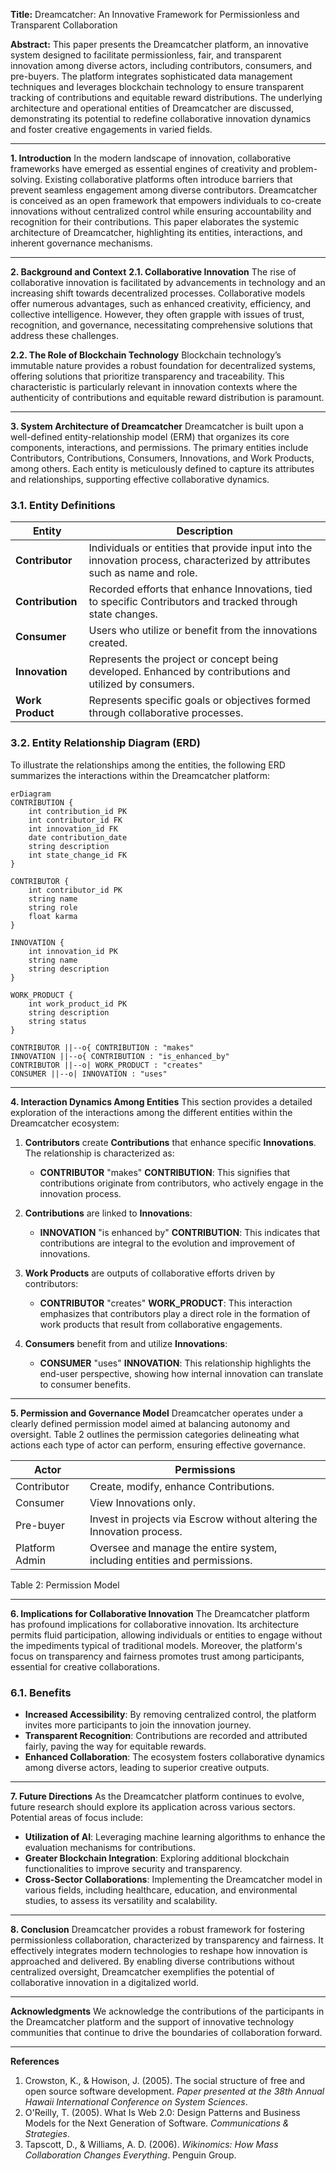**Title:** Dreamcatcher: An Innovative Framework for Permissionless and Transparent Collaboration

**Abstract:**
This paper presents the Dreamcatcher platform, an innovative system designed to facilitate permissionless, fair, and transparent innovation among diverse actors, including contributors, consumers, and pre-buyers. The platform integrates sophisticated data management techniques and leverages blockchain technology to ensure transparent tracking of contributions and equitable reward distributions. The underlying architecture and operational entities of Dreamcatcher are discussed, demonstrating its potential to redefine collaborative innovation dynamics and foster creative engagements in varied fields.

---

**1. Introduction**
In the modern landscape of innovation, collaborative frameworks have emerged as essential engines of creativity and problem-solving. Existing collaborative platforms often introduce barriers that prevent seamless engagement among diverse contributors. Dreamcatcher is conceived as an open framework that empowers individuals to co-create innovations without centralized control while ensuring accountability and recognition for their contributions. This paper elaborates the systemic architecture of Dreamcatcher, highlighting its entities, interactions, and inherent governance mechanisms.

---

**2. Background and Context**
**2.1. Collaborative Innovation**
The rise of collaborative innovation is facilitated by advancements in technology and an increasing shift towards decentralized processes. Collaborative models offer numerous advantages, such as enhanced creativity, efficiency, and collective intelligence. However, they often grapple with issues of trust, recognition, and governance, necessitating comprehensive solutions that address these challenges.

**2.2. The Role of Blockchain Technology**
Blockchain technology’s immutable nature provides a robust foundation for decentralized systems, offering solutions that prioritize transparency and traceability. This characteristic is particularly relevant in innovation contexts where the authenticity of contributions and equitable reward distribution is paramount.

---

**3. System Architecture of Dreamcatcher**
Dreamcatcher is built upon a well-defined entity-relationship model (ERM) that organizes its core components, interactions, and permissions. The primary entities include Contributors, Contributions, Consumers, Innovations, and Work Products, among others. Each entity is meticulously defined to capture its attributes and relationships, supporting effective collaborative dynamics.

### 3.1. Entity Definitions

| Entity           | Description |
|------------------|-------------|
| **Contributor** | Individuals or entities that provide input into the innovation process, characterized by attributes such as name and role. |
| **Contribution** | Recorded efforts that enhance Innovations, tied to specific Contributors and tracked through state changes. |
| **Consumer** | Users who utilize or benefit from the innovations created. |
| **Innovation** | Represents the project or concept being developed. Enhanced by contributions and utilized by consumers. |
| **Work Product** | Represents specific goals or objectives formed through collaborative processes. |

### 3.2. Entity Relationship Diagram (ERD)
To illustrate the relationships among the entities, the following ERD summarizes the interactions within the Dreamcatcher platform:

```mermaid
erDiagram
CONTRIBUTION {
    int contribution_id PK
    int contributor_id FK
    int innovation_id FK
    date contribution_date
    string description
    int state_change_id FK
}

CONTRIBUTOR {
    int contributor_id PK
    string name
    string role
    float karma
}

INNOVATION {
    int innovation_id PK
    string name
    string description
}

WORK_PRODUCT {
    int work_product_id PK
    string description
    string status
}

CONTRIBUTOR ||--o{ CONTRIBUTION : "makes"
INNOVATION ||--o{ CONTRIBUTION : "is_enhanced_by"
CONTRIBUTOR ||--o| WORK_PRODUCT : "creates"
CONSUMER ||--o| INNOVATION : "uses"
```

---

**4. Interaction Dynamics Among Entities**
This section provides a detailed exploration of the interactions among the different entities within the Dreamcatcher ecosystem:

1. **Contributors** create **Contributions** that enhance specific **Innovations**. The relationship is characterized as:
   - **CONTRIBUTOR** "makes" **CONTRIBUTION**: This signifies that contributions originate from contributors, who actively engage in the innovation process.

2. **Contributions** are linked to **Innovations**:
   - **INNOVATION** "is enhanced by" **CONTRIBUTION**: This indicates that contributions are integral to the evolution and improvement of innovations.

3. **Work Products** are outputs of collaborative efforts driven by contributors:
   - **CONTRIBUTOR** "creates" **WORK_PRODUCT**: This interaction emphasizes that contributors play a direct role in the formation of work products that result from collaborative engagements.

4. **Consumers** benefit from and utilize **Innovations**:
   - **CONSUMER** "uses" **INNOVATION**: This relationship highlights the end-user perspective, showing how internal innovation can translate to consumer benefits.

---

**5. Permission and Governance Model**
Dreamcatcher operates under a clearly defined permission model aimed at balancing autonomy and oversight. Table 2 outlines the permission categories delineating what actions each type of actor can perform, ensuring effective governance.

| Actor        | Permissions |
|--------------|-------------|
| Contributor  | Create, modify, enhance Contributions. |
| Consumer     | View Innovations only. |
| Pre-buyer    | Invest in projects via Escrow without altering the Innovation process. |
| Platform Admin| Oversee and manage the entire system, including entities and permissions. |

Table 2: Permission Model

---

**6. Implications for Collaborative Innovation**
The Dreamcatcher platform has profound implications for collaborative innovation. Its architecture permits fluid participation, allowing individuals or entities to engage without the impediments typical of traditional models. Moreover, the platform's focus on transparency and fairness promotes trust among participants, essential for creative collaborations.

### 6.1. Benefits
- **Increased Accessibility**: By removing centralized control, the platform invites more participants to join the innovation journey.
- **Transparent Recognition**: Contributions are recorded and attributed fairly, paving the way for equitable rewards.
- **Enhanced Collaboration**: The ecosystem fosters collaborative dynamics among diverse actors, leading to superior creative outputs.

---

**7. Future Directions**
As the Dreamcatcher platform continues to evolve, future research should explore its application across various sectors. Potential areas of focus include:

- **Utilization of AI**: Leveraging machine learning algorithms to enhance the evaluation mechanisms for contributions.
- **Greater Blockchain Integration**: Exploring additional blockchain functionalities to improve security and transparency.
- **Cross-Sector Collaborations**: Implementing the Dreamcatcher model in various fields, including healthcare, education, and environmental studies, to assess its versatility and scalability.

---

**8. Conclusion**
Dreamcatcher provides a robust framework for fostering permissionless collaboration, characterized by transparency and fairness. It effectively integrates modern technologies to reshape how innovation is approached and delivered. By enabling diverse contributions without centralized oversight, Dreamcatcher exemplifies the potential of collaborative innovation in a digitalized world.

---

**Acknowledgments**
We acknowledge the contributions of the participants in the Dreamcatcher platform and the support of innovative technology communities that continue to drive the boundaries of collaboration forward.

---

**References**
1. Crowston, K., & Howison, J. (2005). The social structure of free and open source software development. *Paper presented at the 38th Annual Hawaii International Conference on System Sciences*.
2. O'Reilly, T. (2005). What Is Web 2.0: Design Patterns and Business Models for the Next Generation of Software. *Communications & Strategies*.
3. Tapscott, D., & Williams, A. D. (2006). *Wikinomics: How Mass Collaboration Changes Everything*. Penguin Group.
